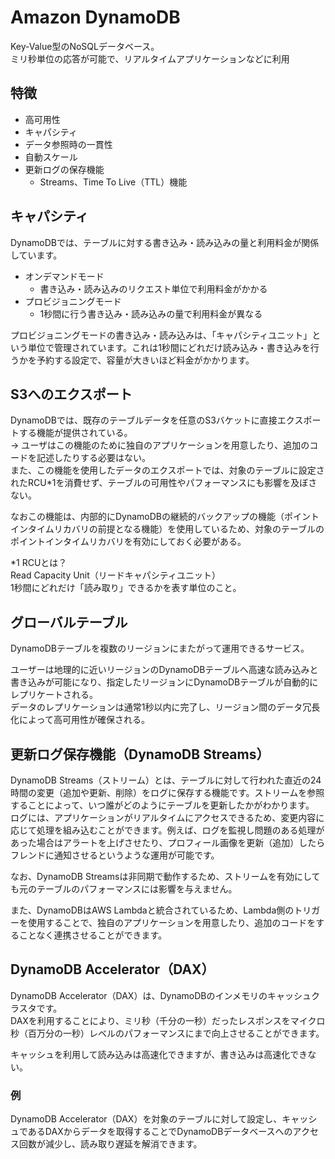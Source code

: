 # Amazon DynamoDB
Key-Value型のNoSQLデータベース。  
ミリ秒単位の応答が可能で、リアルタイムアプリケーションなどに利用

## 特徴
* 高可用性
* キャパシティ
* データ参照時の一貫性
* 自動スケール
* 更新ログの保存機能
  * Streams、Time To Live（TTL）機能

## キャパシティ
DynamoDBでは、テーブルに対する書き込み・読み込みの量と利用料金が関係しています。
* オンデマンドモード
  * 書き込み・読み込みのリクエスト単位で利用料金がかかる
* プロビジョニングモード
  * 1秒間に行う書き込み・読み込みの量で利用料金が異なる

プロビジョニングモードの書き込み・読み込みは、「キャパシティユニット」という単位で管理されています。これは1秒間にどれだけ読み込み・書き込みを行うかを予約する設定で、容量が大きいほど料金がかかります。

## S3へのエクスポート
DynamoDBでは、既存のテーブルデータを任意のS3バケットに直接エクスポートする機能が提供されている。  
 → ユーザはこの機能のために独自のアプリケーションを用意したり、追加のコードを記述したりする必要はない。  
また、この機能を使用したデータのエクスポートでは、対象のテーブルに設定されたRCU*1を消費せず、テーブルの可用性やパフォーマンスにも影響を及ぼさない。

なおこの機能は、内部的にDynamoDBの継続的バックアップの機能（ポイントインタイムリカバリの前提となる機能）を使用しているため、対象のテーブルのポイントインタイムリカバリを有効にしておく必要がある。

*1 RCUとは？  
Read Capacity Unit（リードキャパシティユニット）  
1秒間にどれだけ「読み取り」できるかを表す単位のこと。

## グローバルテーブル
DynamoDBテーブルを複数のリージョンにまたがって運用できるサービス。  

ユーザーは地理的に近いリージョンのDynamoDBテーブルへ高速な読み込みと書き込みが可能になり、指定したリージョンにDynamoDBテーブルが自動的にレプリケートされる。  
データのレプリケーションは通常1秒以内に完了し、リージョン間のデータ冗長化によって高可用性が確保される。

## 更新ログ保存機能（DynamoDB Streams）
DynamoDB Streams（ストリーム）とは、テーブルに対して行われた直近の24時間の変更（追加や更新、削除）をログに保存する機能です。ストリームを参照することによって、いつ誰がどのようにテーブルを更新したかがわかります。  
ログには、アプリケーションがリアルタイムにアクセスできるため、変更内容に応じて処理を組み込むことができます。例えば、ログを監視し問題のある処理があった場合はアラートを上げさせたり、プロフィール画像を更新（追加）したらフレンドに通知させるというような運用が可能です。

なお、DynamoDB Streamsは非同期で動作するため、ストリームを有効にしても元のテーブルのパフォーマンスには影響を与えません。

また、DynamoDBはAWS Lambdaと統合されているため、Lambda側のトリガーを使用することで、独自のアプリケーションを用意したり、追加のコードをすることなく連携させることができます。

## DynamoDB Accelerator（DAX）
DynamoDB Accelerator（DAX）は、DynamoDBのインメモリのキャッシュクラスタです。  
DAXを利用することにより、ミリ秒（千分の一秒）だったレスポンスをマイクロ秒（百万分の一秒）レベルのパフォーマンスにまで向上させることができます。

キャッシュを利用して読み込みは高速化できますが、書き込みは高速化できない。

### 例
DynamoDB Accelerator（DAX）を対象のテーブルに対して設定し、キャッシュであるDAXからデータを取得することでDynamoDBデータベースへのアクセス回数が減少し、読み取り遅延を解消できます。
